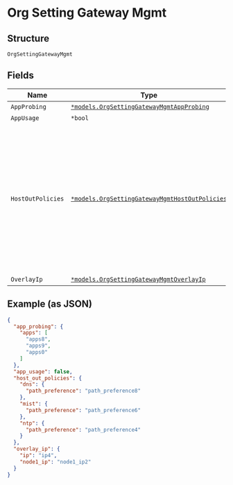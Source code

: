 
# Org Setting Gateway Mgmt

## Structure

`OrgSettingGatewayMgmt`

## Fields

| Name | Type | Tags | Description |
|  --- | --- | --- | --- |
| `AppProbing` | [`*models.OrgSettingGatewayMgmtAppProbing`](../../doc/models/org-setting-gateway-mgmt-app-probing.md) | Optional | - |
| `AppUsage` | `*bool` | Optional | - |
| `HostOutPolicies` | [`*models.OrgSettingGatewayMgmtHostOutPolicies`](../../doc/models/org-setting-gateway-mgmt-host-out-policies.md) | Optional | optional, for some of the host-out traffic, the path preference can be specified by default, ECMP will be used from all available route/path available services: dns/mist/ntp |
| `OverlayIp` | [`*models.OrgSettingGatewayMgmtOverlayIp`](../../doc/models/org-setting-gateway-mgmt-overlay-ip.md) | Optional | - |

## Example (as JSON)

```json
{
  "app_probing": {
    "apps": [
      "apps8",
      "apps9",
      "apps0"
    ]
  },
  "app_usage": false,
  "host_out_policies": {
    "dns": {
      "path_preference": "path_preference8"
    },
    "mist": {
      "path_preference": "path_preference6"
    },
    "ntp": {
      "path_preference": "path_preference4"
    }
  },
  "overlay_ip": {
    "ip": "ip4",
    "node1_ip": "node1_ip2"
  }
}
```

